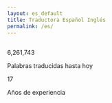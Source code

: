 ```yaml
---
layout: es_default
title: Traductora Español Inglés
permalink: /es/
---
```

<!-- ======= Counts Section ======= -->
<section id="counts" class="counts">
<div class="container" style="max-width:900px;">
<div class="section-title">
  <h2></h2>
</div>
<div class="row">
  <div class="col-lg-6 mt-5 mt-lg-0">
    <div class="count-box">
      <i class="icofont-live-support"></i>
      <span data-toggle="counter-up">6,261,743</span>
      <p>Palabras traducidas hasta hoy</p>
    </div>
  </div>

  <div class="col-lg-6 mt-5 mt-lg-0">
    <div class="count-box">
      <i class="icofont-users-alt-5"></i>
      <span data-toggle="counter-up">17</span>
      <p>Años de experiencia</p>
    </div>
  </div>
</div>
</div>
</section><!-- End Counts Section -->